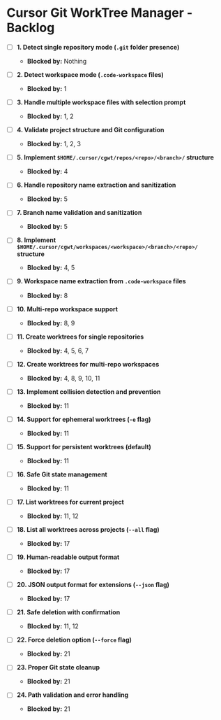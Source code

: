 # Cursor Git WorkTree Manager - Backlog

- [ ] **1. Detect single repository mode (`.git` folder presence)**
  - **Blocked by:** Nothing

- [ ] **2. Detect workspace mode (`.code-workspace` files)**
  - **Blocked by:** 1

- [ ] **3. Handle multiple workspace files with selection prompt**
  - **Blocked by:** 1, 2

- [ ] **4. Validate project structure and Git configuration**
  - **Blocked by:** 1, 2, 3

- [ ] **5. Implement `$HOME/.cursor/cgwt/repos/<repo>/<branch>/` structure**
  - **Blocked by:** 4

- [ ] **6. Handle repository name extraction and sanitization**
  - **Blocked by:** 5

- [ ] **7. Branch name validation and sanitization**
  - **Blocked by:** 5

- [ ] **8. Implement `$HOME/.cursor/cgwt/workspaces/<workspace>/<branch>/<repo>/` structure**
  - **Blocked by:** 4, 5

- [ ] **9. Workspace name extraction from `.code-workspace` files**
  - **Blocked by:** 8

- [ ] **10. Multi-repo workspace support**
  - **Blocked by:** 8, 9

- [ ] **11. Create worktrees for single repositories**
  - **Blocked by:** 4, 5, 6, 7

- [ ] **12. Create worktrees for multi-repo workspaces**
  - **Blocked by:** 4, 8, 9, 10, 11

- [ ] **13. Implement collision detection and prevention**
  - **Blocked by:** 11

- [ ] **14. Support for ephemeral worktrees (`-e` flag)**
  - **Blocked by:** 11

- [ ] **15. Support for persistent worktrees (default)**
  - **Blocked by:** 11

- [ ] **16. Safe Git state management**
  - **Blocked by:** 11

- [ ] **17. List worktrees for current project**
  - **Blocked by:** 11, 12

- [ ] **18. List all worktrees across projects (`--all` flag)**
  - **Blocked by:** 17

- [ ] **19. Human-readable output format**
  - **Blocked by:** 17

- [ ] **20. JSON output format for extensions (`--json` flag)**
  - **Blocked by:** 17

- [ ] **21. Safe deletion with confirmation**
  - **Blocked by:** 11, 12

- [ ] **22. Force deletion option (`--force` flag)**
  - **Blocked by:** 21

- [ ] **23. Proper Git state cleanup**
  - **Blocked by:** 21

- [ ] **24. Path validation and error handling**
  - **Blocked by:** 21
